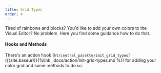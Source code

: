 ```yaml
---
title: Grid Types
order: 4
---
```


Tired of rainbows and blocks? You'd like to add your own colors to the Visual Editor?
No problem. Here you find some guidance how to do that.

#### Hooks and Methods

There's an action hook [`kt/central_palette/init_grid_types`]({{site.baseurl}}{%link _docs/action/init-grid-types.md %}) for adding your color grid and some methods to do so.

